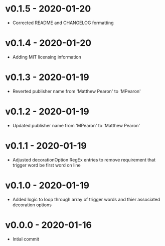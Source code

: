 # v0.1.5 - 2020-01-20
- Corrected README and CHANGELOG formatting

# v0.1.4 - 2020-01-20
- Adding MIT licensing information

# v0.1.3 - 2020-01-19
- Reverted publisher name from 'Matthew Pearon' to 'MPearon'

# v0.1.2 - 2020-01-19
- Updated publisher name from 'MPearon' to 'Matthew Pearon'

# v0.1.1 - 2020-01-19
- Adjusted decorationOption RegEx entries to remove requirement that trigger word be first word on line

# v0.1.0 - 2020-01-19
- Added logic to loop through array of trigger words and thier associated decoration options

# v0.0.0 - 2020-01-16
- Intial commit